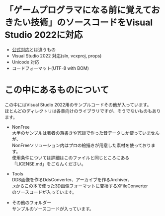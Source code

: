 # 「ゲームプログラマになる前に覚えておきたい技術」のソースコードをVisual Studio 2022に対応
* [公式対応](https://www.shuwasystem.co.jp/support/7980html/2118.html)とは違うもの
* Visual Studio 2022 対応(sln, vcxproj, props)
* Unicode 対応
* コードフォーマット(UTF-8 with BOM)

# この中にあるものについて
この中にはVisual Studio 2022用のサンプルコードその他が入っています。  
ほとんどのディレクトリは各章向けのライブラリですが、そうでないものもあります。

* NonFree  
大半のサンプルは著者の落書きや冗談で作った音データしか使っていませんが、  
NonFreeソリューション内はプロの絵描きが用意した素材を使っております。  
使用条件については詳細はこのファイルと同じところにある「LICENSE.md」をごらんください。

* Tools  
DDS画像を作るDdsConverter、アーカイブを作るArchiver、  
.xからこの本で使った3D画像フォーマットに変換するXFileConverter  
のソースコードが入っています。

* その他のフォルダー  
サンプルのソースコードが入っています。

